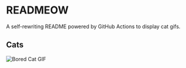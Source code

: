 # READMEOW

A self-rewriting README powered by GitHub Actions to display cat gifs.

## Cats

![Bored Cat GIF](https://media1.giphy.com/media/v1.Y2lkPTlhY2QwMmRhbTY0eWl1YmQ5Z2pvejlmeTEzNWQza2xoazM2YmNsOTJqZ3I1ZXkyMCZlcD12MV9naWZzX3NlYXJjaCZjdD1n/mlvseq9yvZhba/200.gif)
